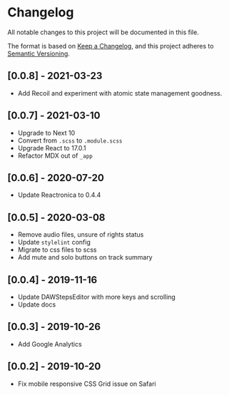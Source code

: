 # Changelog

All notable changes to this project will be documented in this file.

The format is based on [Keep a Changelog](https://keepachangelog.com/en/1.0.0/),
and this project adheres to [Semantic Versioning](https://semver.org/spec/v2.0.0.html).

## [0.0.8] - 2021-03-23

- Add Recoil and experiment with atomic state management goodness.

## [0.0.7] - 2021-03-10

- Upgrade to Next 10
- Convert from `.scss` to `.module.scss`
- Upgrade React to 17.0.1
- Refactor MDX out of `_app`

## [0.0.6] - 2020-07-20

- Update Reactronica to 0.4.4

## [0.0.5] - 2020-03-08

- Remove audio files, unsure of rights status
- Update `stylelint` config
- Migrate to css files to scss
- Add mute and solo buttons on track summary

## [0.0.4] - 2019-11-16

- Update DAWStepsEditor with more keys and scrolling
- Update docs

## [0.0.3] - 2019-10-26

- Add Google Analytics

## [0.0.2] - 2019-10-20

- Fix mobile responsive CSS Grid issue on Safari
